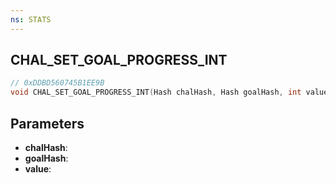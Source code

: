 ```yaml
---
ns: STATS
---
```

## CHAL_SET_GOAL_PROGRESS_INT

```c
// 0xDDBD560745B1EE9B
void CHAL_SET_GOAL_PROGRESS_INT(Hash chalHash, Hash goalHash, int value);
```

## Parameters
* **chalHash**:
* **goalHash**:
* **value**:
